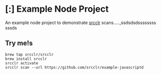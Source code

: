 # [:] Example Node Project

An example node project to demonstrate [srcclr](https://www.srsscclr.com) scans.....,ssdsdsdssssssss
sssds
## Try me!s

```
brew tap srcclr/srcclr
brew install srcclr
srcclr activate
srcclr scan --url https://github.com/srcclr/example-javascriptd
```
